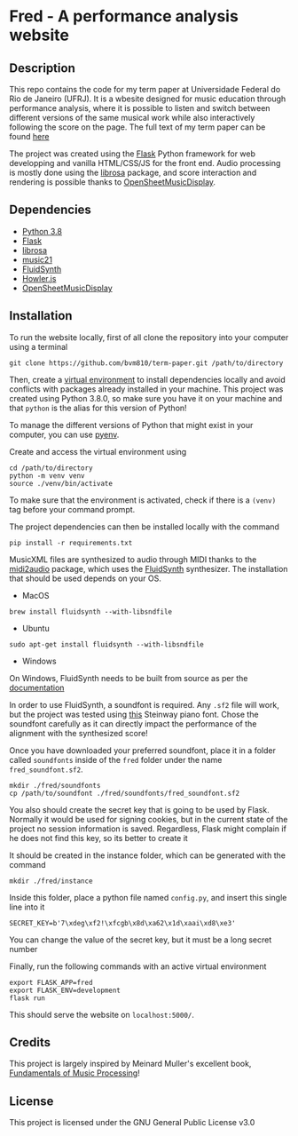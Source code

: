 # Fred - A performance analysis website

## Description

This repo contains the code for my term paper at Universidade Federal do Rio de Janeiro (UFRJ). It is a wbesite designed for music education through performance analysis, where it is possible to listen and switch between different versions of the same musical work while also interactively following the score on the page. The full text of my term paper can be found [here](http://www.repositorio.poli.ufrj.br/monografias/projpoli10035746.pdf)

The project was created using the [Flask](https://flask.palletsprojects.com/en/2.0.x/) Python framework for web developping and vanilla HTML/CSS/JS for the front end. Audio processing is mostly done using the [librosa](https://librosa.org) package, and score interaction and rendering is possible thanks to [OpenSheetMusicDisplay](https://opensheetmusicdisplay.github.io).

## Dependencies

- [Python 3.8](https://www.python.org/downloads/)
- [Flask](https://flask.palletsprojects.com/en/2.0.x/)
- [librosa](https://librosa.org)
- [music21](http://web.mit.edu/music21/)
- [FluidSynth](https://www.fluidsynth.org)
- [Howler.js](https://howlerjs.com)
- [OpenSheetMusicDisplay](https://opensheetmusicdisplay.github.io)

## Installation

To run the website locally, first of all clone the repository into your computer using a terminal
```
git clone https://github.com/bvm810/term-paper.git /path/to/directory
```

Then, create a [virtual environment](https://docs.python.org/3/library/venv.html) to install dependencies locally and avoid conflicts with packages already installed in your machine. This project was created using Python 3.8.0, so make sure you have it on your machine and that `python` is the alias for this version of Python!

To manage the different versions of Python that might exist in your computer, you can use [pyenv](https://github.com/pyenv/pyenv).

Create and access the virtual environment using
```
cd /path/to/directory
python -m venv venv
source ./venv/bin/activate
```

To make sure that the environment is activated, check if there is a `(venv)` tag before your command prompt.

The project dependencies can then be installed locally with the command
```
pip install -r requirements.txt
```

MusicXML files are synthesized to audio through MIDI thanks to the [midi2audio](https://pypi.org/project/midi2audio/) package, which uses the [FluidSynth](https://www.fluidsynth.org) synthesizer. The installation that should be used depends on your OS.

- MacOS
```
brew install fluidsynth --with-libsndfile
```

- Ubuntu
```
sudo apt-get install fluidsynth --with-libsndfile
```

- Windows

On Windows, FluidSynth needs to be built from source as per the [documentation](https://github.com/FluidSynth/fluidsynth/wiki/BuildingWithCMake#common-tips-for-compiling-from-source)

In order to use FluidSynth, a soundfont is required. Any `.sf2` file will work, but the project was tested using [this](https://drive.google.com/file/d/1e5nPbx7_yPY6mNr3H1pInUgTKmGM6cHo/view) Steinway piano font. Chose the soundfont carefully as it can directly impact the performance of the alignment with the synthesized score!

Once you have downloaded your preferred soundfont, place it in a folder called `soundfonts` inside of the `fred` folder under the name `fred_soundfont.sf2`.
```
mkdir ./fred/soundfonts
cp /path/to/soundfont ./fred/soundfonts/fred_soundfont.sf2
```

You also should create the secret key that is going to be used by Flask. Normally it would be used for signing cookies, but in the current state of the project no session information is saved. Regardless, Flask might complain if he does not find this key, so its better to create it 

It should be created in the instance folder, which can be generated with the command
```
mkdir ./fred/instance
```

Inside this folder, place a python file named `config.py`, and insert this single line into it

```
SECRET_KEY=b'7\xdeg\xf2!\xfcgb\x8d\xa62\x1d\xaai\xd8\xe3'
```

You can change the value of the secret key, but it must be a long secret number

Finally, run the following commands with an active virtual environment
```
export FLASK_APP=fred
export FLASK_ENV=development
flask run
```

This should serve the website on `localhost:5000/`. 

## Credits

This project is largely inspired by Meinard Muller's excellent book, [Fundamentals of Music Processing](https://www.amazon.com/Fundamentals-Music-Processing-Algorithms-Applications/dp/3319219448)!

## License

This project is licensed under the GNU General Public License v3.0

